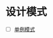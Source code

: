 # 设计模式
- [ ] [单例模式](https://github.com/pojozhang/playground/tree/master/solutions/java/src/main/java/playground/design/singleton)
